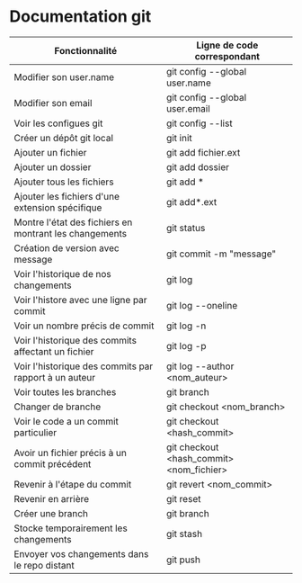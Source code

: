 # Documentation git


| Fonctionnalité                                         | Ligne de code correspondant              |
|--------------------------------------------------------|------------------------------------------|
| Modifier son user.name                                 | git config --global user.name            |
| Modifier son email                                     | git config --global user.email           |
| Voir les configues git                                 | git config --list                        |
| Créer un dépôt git local                               | git init                                 |
| Ajouter un fichier                                     | git add fichier.ext                      |
| Ajouter un dossier                                     | git add dossier                          |
| Ajouter tous les fichiers                              | git add *                                |
| Ajouter les fichiers d'une extension spécifique        | git add*.ext                             |
| Montre l'état des fichiers en montrant les changements | git status                               |
| Création de version avec message                       | git commit -m "message"                  |
| Voir l'historique de nos changements                   | git log                                  |
| Voir l'histore avec une ligne par commit               | git log --oneline                        |
| Voir un nombre précis de commit                        | git log -n <nombre>                      |
| Voir l'historique des commits affectant un fichier     | git log -p <fichier>                     |
| Voir l'historique des commits par rapport à un auteur  | git log --author <nom_auteur>            |
| Voir toutes les branches                               | git branch                               |
| Changer de branche                                     | git checkout <nom_branch>                |
| Voir le code a un commit particulier                   | git checkout <hash_commit>               |
| Avoir un fichier précis à un commit précédent          | git checkout <hash_commit> <nom_fichier> |
| Revenir à l'étape du commit                            | git revert <nom_commit>                  |
| Revenir en arrière                                     | git reset                                |
| Créer une branch                                       | git branch <nom>                         |
| Stocke temporairement les changements                  | git stash                                |
| Envoyer vos changements dans le repo distant           | git push                                 |
